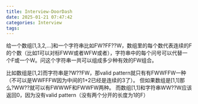 ```yaml
---
title: Interview-DoorDash
date: 2025-01-21 07:47:42
categories: Interview
tags:
---
```


给一个数组[1,3,2,...]和一个字符串比如FW?FF??W，数组里的每个数代表连续的F的个数（比如1可以对标FWW或者WFW或者），字符串中的每个问号可以代替一个F或一个W。问这个字符串一共可以组成多少种有效的FW组合。

比如数组是[1,2]而字符串是?W??FW，那valid pattern就只有有FWWFFW一种（不可以是WWFFFW因为中间的1+2已经是连续的3了）。
但如果数组是[1,1]那么?WW??就可以有FWWWF和FWWFW两种。
而数组[1,1]和字符串WW??W应该返回0，因为没有valid pattern（没有两个分开的长度为1的F）

